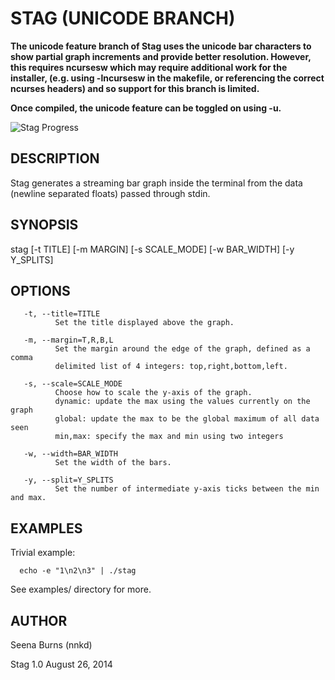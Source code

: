 STAG (UNICODE BRANCH)
===

**The unicode feature branch of Stag uses the unicode bar characters to show partial graph increments and provide better resolution. However, this requires ncursesw which may require additional work for the installer, (e.g. using -lncursesw in the makefile, or referencing the correct ncurses headers) and so support for this branch is limited.**

**Once compiled, the unicode feature can be toggled on using -u.**

![Stag Progress](http://i.imgur.com/YqgsMV3.png)

DESCRIPTION
---

Stag generates a streaming bar graph inside the terminal from the data (newline separated floats) passed through stdin.

SYNOPSIS
---
stag  [-t  TITLE]  [-m  MARGIN]  [-s  SCALE\_MODE]  [-w  BAR\_WIDTH]  [-y Y\_SPLITS]


OPTIONS
---
       -t, --title=TITLE
              Set the title displayed above the graph.

       -m, --margin=T,R,B,L
              Set the margin around the edge of the graph, defined as a comma 
              delimited list of 4 integers: top,right,bottom,left.

       -s, --scale=SCALE_MODE
              Choose how to scale the y-axis of the graph.
              dynamic: update the max using the values currently on the graph
              global: update the max to be the global maximum of all data seen
              min,max: specify the max and min using two integers

       -w, --width=BAR_WIDTH
              Set the width of the bars.

       -y, --split=Y_SPLITS
              Set the number of intermediate y-axis ticks between the min and max.

EXAMPLES
---
Trivial example:

      echo -e "1\n2\n3" | ./stag

See examples/ directory for more.

AUTHOR
---
Seena Burns (nnkd)

Stag 1.0
August 26, 2014
